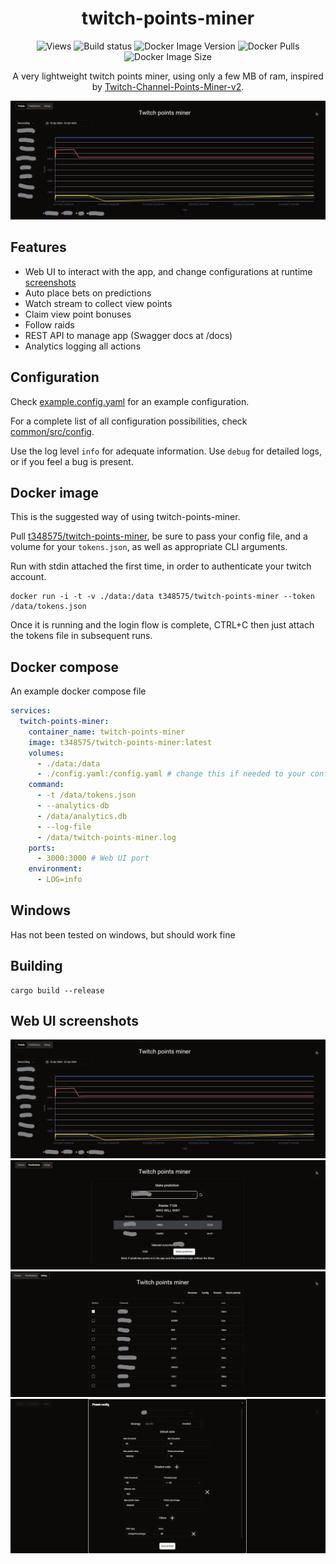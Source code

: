 <h1 align="center">twitch-points-miner</h1>
<p align="center">
  <img alt="Views" src="https://xn4nc029ta.execute-api.ap-south-1.amazonaws.com/default/repo-view-counter?repo=twitch-points-miner"/>
  <img alt="Build status" src="https://github.com/t348575/twitch-points-miner/actions/workflows/rust.yml/badge.svg"/>
  <img alt="Docker Image Version" src="https://img.shields.io/docker/v/t348575/twitch-points-miner"/>
  <img alt="Docker Pulls" src="https://img.shields.io/docker/pulls/t348575/twitch-points-miner"/>
  <img alt="Docker Image Size" src="https://img.shields.io/docker/image-size/t348575/twitch-points-miner"/>
</p>


<p align="center">
  A very lightweight twitch points miner, using only a few MB of ram, inspired by <a href="https://github.com/rdavydov/Twitch-Channel-Points-Miner-v2">Twitch-Channel-Points-Miner-v2</a>.
</p>

![Landing page](assets/tpm-ui-landing.png "Web UI")

## Features
* Web UI to interact with the app, and change configurations at runtime [screenshots](#Web-UI-screenshots)
* Auto place bets on predictions
* Watch stream to collect view points
* Claim view point bonuses
* Follow raids
* REST API to manage app (Swagger docs at /docs)
* Analytics logging all actions

## Configuration
Check [example.config.yaml](example.config.yaml) for an example configuration.

For a complete list of all configuration possibilities, check [common/src/config](common/src/config).

Use the log level `info` for adequate information. Use `debug` for detailed logs, or if you feel a bug is present.

## Docker image
This is the suggested way of using twitch-points-miner.

Pull [t348575/twitch-points-miner](https://hub.docker.com/r/t348575/twitch-points-miner), be sure to pass your config file, and a volume for your `tokens.json`, as well as appropriate CLI arguments.

Run with stdin attached the first time, in order to authenticate your twitch account.
```
docker run -i -t -v ./data:/data t348575/twitch-points-miner --token /data/tokens.json
```
Once it is running and the login flow is complete, CTRL+C then just attach the tokens file in subsequent runs.

## Docker compose
An example docker compose file
```yaml
services:
  twitch-points-miner:
    container_name: twitch-points-miner
    image: t348575/twitch-points-miner:latest
    volumes:
      - ./data:/data
      - ./config.yaml:/config.yaml # change this if needed to your config file
    command:
      - -t /data/tokens.json
      - --analytics-db
      - /data/analytics.db
      - --log-file
      - /data/twitch-points-miner.log
    ports:
      - 3000:3000 # Web UI port
    environment:
      - LOG=info
```

## Windows
Has not been tested on windows, but should work fine

## Building
```
cargo build --release
```

## Web UI screenshots
![Landing page](assets/tpm-ui-landing.png "Web UI")
![Place predictions](assets/tpm-ui-make-prediction.png "Place predictions manually")
![Setup page](assets/tpm-ui-setup.png "Setup page")
![Configuration editor](assets/tpm-ui-edit-config.png "Configuration editor")
